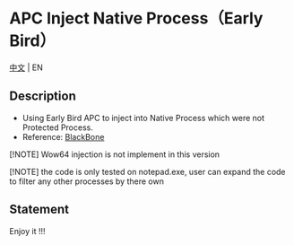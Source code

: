 # APC Inject Native Process（Early Bird）

<a href='./ReadMe.md'>中文</a> | EN

## Description
* Using Early Bird APC to inject into Native Process which were not Protected Process.
* Reference: [BlackBone](https://github.com/DarthTon/Blackbone) 

[!NOTE]
Wow64 injection is not implement in this version

[!NOTE]
the code is only tested on notepad.exe, user can expand the code to filter any other processes by there own

## Statement
Enjoy it !!!